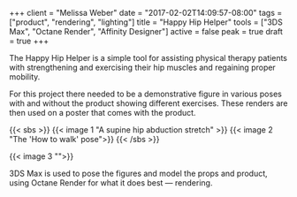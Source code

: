 +++
client = "Melissa Weber"
date = "2017-02-02T14:09:57-08:00"
tags = ["product", "rendering", "lighting"]
title = "Happy Hip Helper"
tools = ["3DS Max", "Octane Render", "Affinity Designer"]
active = false
peak = true
draft = true
+++

The Happy Hip Helper is a simple tool for assisting physical therapy patients with strengthening and exercising their hip muscles and regaining proper mobility.<!--more-->

For this project there needed to be a demonstrative figure in various poses with and without the product showing different exercises. These renders are then used on a poster that comes with the product.

{{< sbs >}}
{{< image 1 "A supine hip abduction stretch" >}}
{{< image 2 "The 'How to walk' pose">}}
{{< /sbs >}}

{{< image 3 "">}}

3DS Max is used to pose the figures and model the props and product, using Octane Render for what it does best — rendering.
